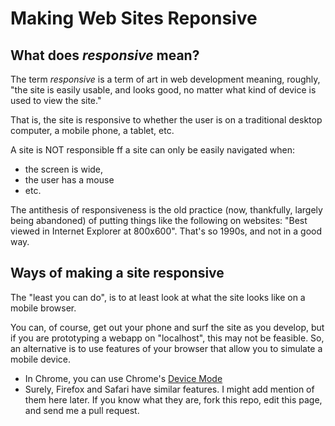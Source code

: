 # Making Web Sites Reponsive

## What does *responsive* mean?

The term *responsive* is a term of art in web development meaning, roughly, "the site is easily usable, and looks good, no matter what kind of
device is used to view the site."

That is, the site is responsive to whether the user is on a traditional desktop computer, a mobile phone, a tablet, etc.

A site is NOT responsible ff a site can only be easily navigated when:
* the screen is wide,
* the user has a mouse
* etc.

The antithesis of responsiveness is the old practice (now, thankfully, largely being abandoned) of putting things like the following
on websites: "Best viewed in Internet Explorer at 800x600".    That's so 1990s, and not in a good way.

## Ways of making a site responsive

The "least you can do", is to at least look at what the site looks like on a mobile browser.   

You can, of course, get out your phone and surf the site as you develop, but if you are prototyping a webapp on "localhost", this may not be
feasible.  So, an alternative is to use  features of your browser that allow you to simulate a mobile device.

* In Chrome, you can use Chrome's [Device Mode](https://developers.google.com/web/tools/chrome-devtools/iterate/device-mode/?hl=en)
* Surely, Firefox and Safari have similar features.   I might add mention of them here later.  If you know what they are, fork this repo, edit this page, and send me a pull request.

